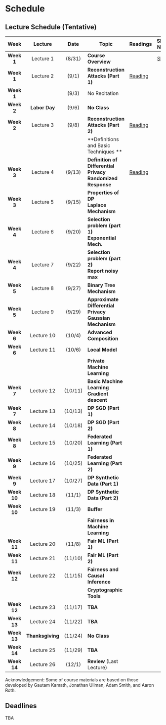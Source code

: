 # Schedule
## Lecture Schedule (Tentative)

Week  | Lecture | Date  |Topic  |Readings  |Slides <br> Notes |
:------:|:-----:|:-----:|--------------------------------|-------------|:---------:
| **Week 1**  | Lecture 1        | (8/31)  | **Course Overview**                                                 |                                                           | [Slides](slides/Intro.pdf) |   |   |   |   |   |
| **Week 1**  | Lecture 2        | (9/1)   | **Reconstruction Attacks (Part 1)**                                 | [Reading](https://queue.acm.org/detail.cfm?id=3295691)    |                            |   |   |   |   |   |
| **Week 1**  |                  | (9/3)   | No Recitation                                                       |                                                           |                            |   |   |   |   |   |
| **Week 2**  | **Labor Day**    | (9/6)   | **No Class**                                                        |                                                           |                            |   |   |   |   |   |
| **Week 2**  | Lecture 3        | (9/8)   | **Reconstruction Attacks (Part 2)**                                 | [Reading](https://differentialprivacy.org/diffix-attack/) |                            |   |   |   |   |   |
|             |                  |         | **Definitions and Basic Techniques **                               |                                                           |                            |   |   |   |   |   |
| **Week 3**  | Lecture 4        | (9/13)  | **Definition of Differential Privacy** <br> **Randomized Response** | [Reading](https://www.youtube.com/watch?v=FE9ko2wtyeQ)    |                            |   |   |   |   |   |
| **Week 3**  | Lecture 5        | (9/15)  | **Properties of DP** <br> **Laplace Mechanism**                     |                                                           |                            |   |   |   |   |   |
| **Week 4**  | Lecture 6        | (9/20)  | **Selection problem (part 1)** <br> **Exponential Mech.**           |                                                           |                            |   |   |   |   |   |
| **Week 4**  | Lecture 7        | (9/22)  | **Selection problem (part 2)** <br> **Report noisy max**            |                                                           |                            |   |   |   |   |   |
| **Week 5**  | Lecture 8        | (9/27)  | **Binary Tree Mechanism**                                           |                                                           |                            |   |   |   |   |   |
| **Week 5**  | Lecture 9        | (9/29)  | **Approximate Differential Privacy** <br> **Gaussian Mechanism**    |                                                           |                            |   |   |   |   |   |
| **Week 6**  | Lecture 10       | (10/4)  | **Advanced Composition**                                            |                                                           |                            |   |   |   |   |   |
| **Week 6**  | Lecture 11       | (10/6)  | **Local Model**                                                     |                                                           |                            |   |   |   |   |   |
|             |                  |         | **Private Machine Learning**                                        |                                                           |                            |   |   |   |   |   |
| **Week 7**  | Lecture 12       | (10/11) | **Basic Machine Learning** <br> **Gradient descent**                |                                                           |                            |   |   |   |   |   |
| **Week 7**  | Lecture 13       | (10/13) | **DP SGD (Part 1)**                                                 |                                                           |                            |   |   |   |   |   |
| **Week 8**  | Lecture 14       | (10/18) | **DP SGD (Part 2)**                                                 |                                                           |                            |   |   |   |   |   |
| **Week 8**  | Lecture 15       | (10/20) | **Federated Learning (Part 1)**                                     |                                                           |                            |   |   |   |   |   |
| **Week 9**  | Lecture 16       | (10/25) | **Federated Learning (Part 2)**                                     |                                                           |                            |   |   |   |   |   |
| **Week 9**  | Lecture 17       | (10/27) | **DP Synthetic Data (Part 1)**                                      |                                                           |                            |   |   |   |   |   |
| **Week 10** | Lecture 18       | (11/1)  | **DP Synthetic Data (Part 2)**                                      |                                                           |                            |   |   |   |   |   |
| **Week 10** | Lecture 19       | (11/3)  | **Buffer**                                                          |                                                           |                            |   |   |   |   |   |
|             |                  |         | **Fairness in Machine Learning**                                    |                                                           |                            |   |   |   |   |   |
| **Week 11** | Lecture 20       | (11/8)  | **Fair ML (Part 1)**                                                |                                                           |                            |   |   |   |   |   |
| **Week 11** | Lecture 21       | (11/10) | **Fair ML (Part 2)**                                                |                                                           |                            |   |   |   |   |   |
| **Week 12** | Lecture 22       | (11/15) | **Fairness and Causal Inference**                                   |                                                           |                            |   |   |   |   |   |
|             |                  |         | **Cryptographic Tools**                                             |                                                           |                            |   |   |   |   |   |
| **Week 12** | Lecture 23       | (11/17) | **TBA**                                                             |                                                           |                            |   |   |   |   |   |
| **Week 13** | Lecture 24       | (11/22) | **TBA**                                                             |                                                           |                            |   |   |   |   |   |
| **Week 13** | **Thanksgiving** | (11/24) | **No Class**                                                        |                                                           |                            |   |   |   |   |   |
| **Week 14** | Lecture 25       | (11/29) | **TBA**                                                             |                                                           |                            |   |   |   |   |   |
| **Week 14** | Lecture 26       | (12/1)  | **Review** (Last Lecture)                                           |                                                           |                            |   |   |   |   |   |


Acknowledgement: Some of course materials are based on those developed
by Gautam Kamath, Jonathan Ullman, Adam Smith, and Aaron Roth.


## Deadlines
TBA
